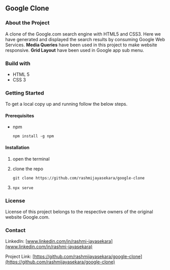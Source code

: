 ## Google Clone 
### About the Project

A clone of the Google.com search engine with HTML5 and CSS3. Here we have generated and displayed the search results by consuming Google Web Services. <strong>Media Queries</strong> have been used in this project to make website responsive. <strong>Grid Layout</strong> have been used in Google app sub menu.

### Build with
- HTML 5
- CSS 3

### Getting Started
To get a local copy up and running follow the below steps.


#### Prerequisites
- npm 

    `npm install -g npm`

#### Installation
1. open the terminal
2. clone the repo

    `git clone https://github.com/rashmijayasekara/google-clone`

3. 
    `npx serve`
### License
License of this project belongs to the respective owners of the original website Google.com.

### Contact

LinkedIn: [www.linkedin.com/in/rashmi-jayasekara](www.linkedin.com/in/rashmi-jayasekara)

Project Link: [https://github.com/rashmijayasekara/google-clone](https://github.com/rashmijayasekara/google-clone)
